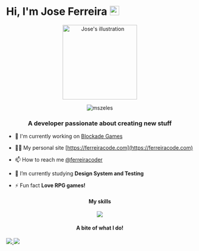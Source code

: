 <h1>Hi, I'm Jose Ferreira <img src="https://media.giphy.com/media/hvRJCLFzcasrR4ia7z/giphy.gif" width="25px"></h1>

<div align="center">

<img src="https://i.ibb.co/9Hk87D2/Ilustra.png" alt="Jose's illustration" width="200px">

</div>


<p align="center"> <img src="https://komarev.com/ghpvc/?username=codeferreira&label=Profile%20views&color=0e75b6&style=flat" alt="mszeles" /> </p>


<h3 align="center">A developer passionate about creating new stuff</h3>

- 🔭 I'm currently working on [Blockade Games](https://blockade.games/)

- 👨‍💻 My personal site [https://ferreiracode.com](https://ferreiracode.com)

- 📫 How to reach me [@ferreiracoder](https://twitter.com/ferreiracoder)

- 🌱 I’m currently studying **Design System and Testing**

- ⚡ Fun fact **Love RPG games!**

<div>
  
  
<h4 align="center">My skills</h3>
<p align="center">
  <a href="https://skillicons.dev">
    <img src="https://skillicons.dev/icons?perline=6&theme=dark&i=html,css,git,js,ts,nodejs,express,nestjs,prisma,mongodb,redis,postgres,graphql,react,nextjs,styledcomponents,tailwind,firebase,docker,supabase,vscode,linux,figma,vim" />
  </a>
</p>
  
<h4 align="center">A bite of what I do!</h3>

<p>
  <a href="https://github.com/anuraghazra/github-readme-stats">
    <img src="https://github-readme-stats.vercel.app/api?username=codeferreira&count_private=true&show_icons=true&theme=dracula" /> 
  </a>
  
  <a href="https://github.com/anuraghazra/github-readme-stats">
    <img src="https://github-readme-stats.vercel.app/api/top-langs/?username=codeferreira&layout=compact&theme=dracula" /> 
  </a>
  
</p>


</div>
